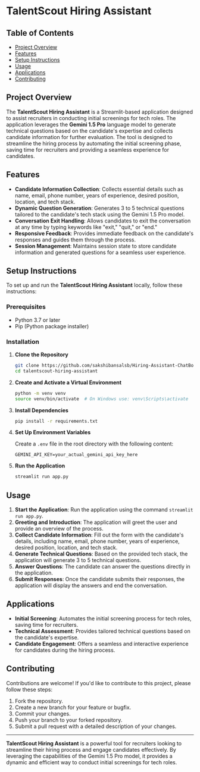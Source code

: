 # TalentScout Hiring Assistant

## Table of Contents

- [Project Overview](#project-overview)
- [Features](#features)
- [Setup Instructions](#setup-instructions)
- [Usage](#usage)
- [Applications](#applications)
- [Contributing](#contributing)

## Project Overview

The **TalentScout Hiring Assistant** is a Streamlit-based application designed to assist recruiters in conducting initial screenings for tech roles. The application leverages the **Gemini 1.5 Pro** language model to generate technical questions based on the candidate's expertise and collects candidate information for further evaluation. The tool is designed to streamline the hiring process by automating the initial screening phase, saving time for recruiters and providing a seamless experience for candidates.

## Features

- **Candidate Information Collection**: Collects essential details such as name, email, phone number, years of experience, desired position, location, and tech stack.
- **Dynamic Question Generation**: Generates 3 to 5 technical questions tailored to the candidate's tech stack using the Gemini 1.5 Pro model.
- **Conversation Exit Handling**: Allows candidates to exit the conversation at any time by typing keywords like "exit," "quit," or "end."
- **Responsive Feedback**: Provides immediate feedback on the candidate's responses and guides them through the process.
- **Session Management**: Maintains session state to store candidate information and generated questions for a seamless user experience.

## Setup Instructions

To set up and run the **TalentScout Hiring Assistant** locally, follow these instructions:

### Prerequisites

- Python 3.7 or later
- Pip (Python package installer)

### Installation

1. **Clone the Repository**

    ```bash
    git clone https://github.com/sakshibansalsb/Hiring-Assistant-ChatBot
    cd talentscout-hiring-assistant
    ```

2. **Create and Activate a Virtual Environment**

    ```bash
    python -m venv venv
    source venv/bin/activate  # On Windows use: venv\Scripts\activate
    ```

3. **Install Dependencies**

    ```bash
    pip install -r requirements.txt
    ```

4. **Set Up Environment Variables**

    Create a `.env` file in the root directory with the following content:

    ```env
    GEMINI_API_KEY=your_actual_gemini_api_key_here
    ```

5. **Run the Application**

    ```bash
    streamlit run app.py
    ```

## Usage

1. **Start the Application**: Run the application using the command `streamlit run app.py`.
2. **Greeting and Introduction**: The application will greet the user and provide an overview of the process.
3. **Collect Candidate Information**: Fill out the form with the candidate's details, including name, email, phone number, years of experience, desired position, location, and tech stack.
4. **Generate Technical Questions**: Based on the provided tech stack, the application will generate 3 to 5 technical questions.
5. **Answer Questions**: The candidate can answer the questions directly in the application.
6. **Submit Responses**: Once the candidate submits their responses, the application will display the answers and end the conversation.

## Applications

- **Initial Screening**: Automates the initial screening process for tech roles, saving time for recruiters.
- **Technical Assessment**: Provides tailored technical questions based on the candidate's expertise.
- **Candidate Engagement**: Offers a seamless and interactive experience for candidates during the hiring process.

## Contributing

Contributions are welcome! If you'd like to contribute to this project, please follow these steps:

1. Fork the repository.
2. Create a new branch for your feature or bugfix.
3. Commit your changes.
4. Push your branch to your forked repository.
5. Submit a pull request with a detailed description of your changes.

---

**TalentScout Hiring Assistant** is a powerful tool for recruiters looking to streamline their hiring process and engage candidates effectively. By leveraging the capabilities of the Gemini 1.5 Pro model, it provides a dynamic and efficient way to conduct initial screenings for tech roles.
